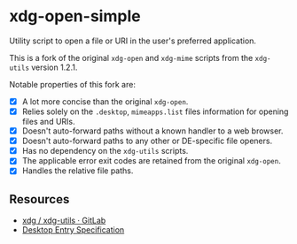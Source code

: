 # xdg-open-simple

Utility script to open a file or URI in the user's preferred application.

This is a fork of the original `xdg-open` and `xdg-mime` scripts from the `xdg-utils` version 1.2.1.

Notable properties of this fork are:

-   [x] A lot more concise than the original `xdg-open`.
-   [x] Relies solely on the `.desktop`, `mimeapps.list` files information for opening files and URIs.
-   [x] Doesn't auto-forward paths without a known handler to a web browser.
-   [x] Doesn't auto-forward paths to any other or DE-specific file openers.
-   [x] Has no dependency on the `xdg-utils` scripts.
-   [x] The applicable error exit codes are retained from the original `xdg-open`.
-   [x] Handles the relative file paths.

## Resources

-   [xdg / xdg-utils · GitLab](https://gitlab.freedesktop.org/xdg/xdg-utils)
-   [Desktop Entry Specification](https://specifications.freedesktop.org/desktop-entry-spec/latest/)
